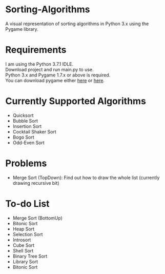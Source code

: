 # Sorting-Algorithms
A visual representation of sorting algorithms in Python 3.x using the Pygame library.

# Requirements
I am using the Python 3.7.1 IDLE.\
Download project and run main.py to use.\
Python 3.x and Pygame 1.7.x or above is required.\
You can download pygame either [here](https://www.pygame.org/download.shtml) or [here](https://bitbucket.org/pygame/pygame/downloads/).

# Currently Supported Algorithms
- Quicksort
- Bubble Sort
- Insertion Sort
- Cocktail Shaker Sort
- Bogo Sort
- Odd-Even Sort

# Problems
- Merge Sort (TopDown): Find out how to draw the whole list (currently drawing recursive bit)

# To-do List
- Merge Sort (BottomUp)
- Bitonic Sort
- Heap Sort
- Selection Sort
- Introsort
- Cube Sort
- Shell Sort
- Binary Tree Sort
- Library Sort
- Bitonic Sort
